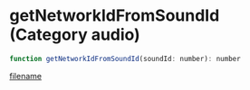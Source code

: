 # getNetworkIdFromSoundId (Category audio)

```js
function getNetworkIdFromSoundId(soundId: number): number
```

[filename](getNetworkIdFromSoundId_m.md ':include')